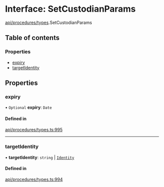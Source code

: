 # Interface: SetCustodianParams

[api/procedures/types](../wiki/api.procedures.types).SetCustodianParams

## Table of contents

### Properties

- [expiry](../wiki/api.procedures.types.SetCustodianParams#expiry)
- [targetIdentity](../wiki/api.procedures.types.SetCustodianParams#targetidentity)

## Properties

### expiry

• `Optional` **expiry**: `Date`

#### Defined in

[api/procedures/types.ts:995](https://github.com/PolymeshAssociation/polymesh-sdk/blob/95e180d2/src/api/procedures/types.ts#L995)

___

### targetIdentity

• **targetIdentity**: `string` \| [`Identity`](../wiki/api.entities.Identity.Identity)

#### Defined in

[api/procedures/types.ts:994](https://github.com/PolymeshAssociation/polymesh-sdk/blob/95e180d2/src/api/procedures/types.ts#L994)
